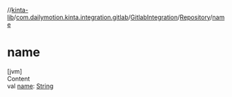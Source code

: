 //[kinta-lib](../../../../index.md)/[com.dailymotion.kinta.integration.gitlab](../../index.md)/[GitlabIntegration](../index.md)/[Repository](index.md)/[name](name.md)



# name  
[jvm]  
Content  
val [name](name.md): [String](https://kotlinlang.org/api/latest/jvm/stdlib/kotlin/-string/index.html)  



